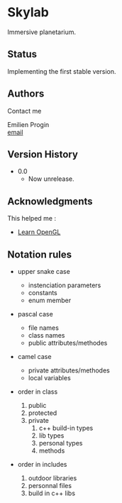 # Skylab

Immersive planetarium.

## Status

Implementing the first stable version.

## Authors

Contact me

Emilien Progin  
[email](mailto:emilien.progin@etik.com?)

## Version History

* 0.0
    * Now unrelease.

## Acknowledgments

This helped me :
* [Learn OpenGL](https://learnopengl.com/)

## Notation rules

* upper snake case
    * instenciation parameters
    * constants
    * enum member

* pascal case
    * file names
    * class names
    * public attributes/methodes

* camel case
    * private attributes/methodes
    * local variables

* order in class
    1. public
    2. protected
    3. private
        1. c++ build-in types
        2. lib types
        3. personal types
        4. methods

* order in includes
    1. outdoor libraries
    2. personnal files
    3. build in c++ libs
